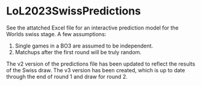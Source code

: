# LoL2023SwissPredictions

See the attatched Excel file for an interactive prediction model for the Worlds swiss stage. A few assumptions:
1. Single games in a BO3 are assumed to be independent.
2. Matchups after the first round will be truly random.

The v2 version of the predictions file has been updated to reflect the results of the Swiss draw.
The v3 version has been created, which is up to date through the end of round 1 and draw for round 2.

